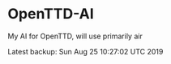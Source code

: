 # OpenTTD-AI
My AI for OpenTTD, will use primarily air

Latest backup: Sun Aug 25 10:27:02 UTC 2019

